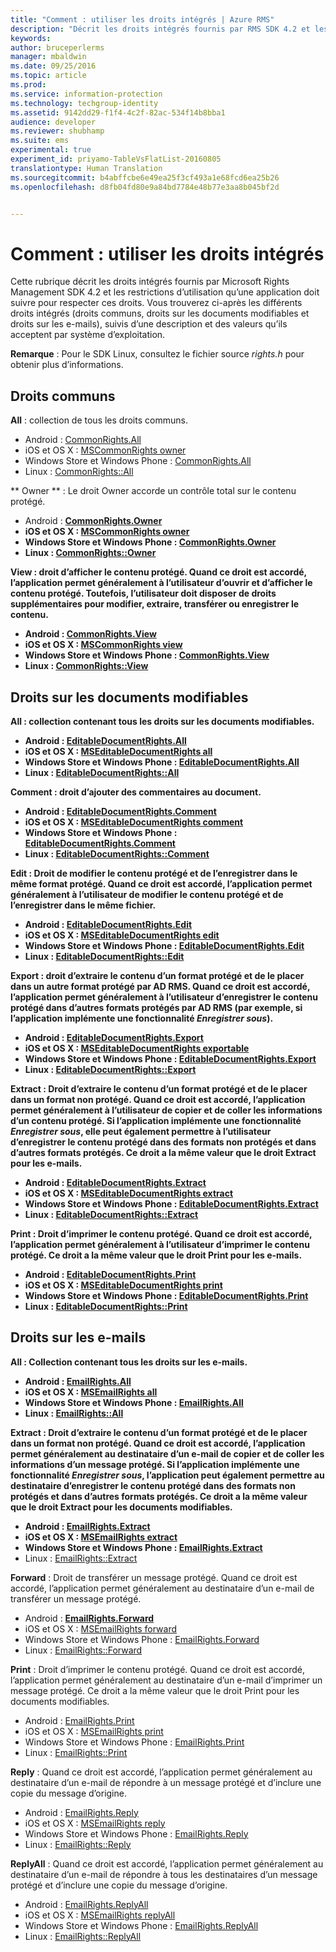 ```yaml
---
title: "Comment : utiliser les droits intégrés | Azure RMS"
description: "Décrit les droits intégrés fournis par RMS SDK 4.2 et les restrictions d’utilisation qu’une application doit suivre pour respecter ces droits."
keywords: 
author: bruceperlerms
manager: mbaldwin
ms.date: 09/25/2016
ms.topic: article
ms.prod: 
ms.service: information-protection
ms.technology: techgroup-identity
ms.assetid: 9142dd29-f1f4-4c2f-82ac-534f14b8bba1
audience: developer
ms.reviewer: shubhamp
ms.suite: ems
experimental: true
experiment_id: priyamo-TableVsFlatList-20160805
translationtype: Human Translation
ms.sourcegitcommit: b4abffcbe6e49ea25f3cf493a1e68fcd6ea25b26
ms.openlocfilehash: d8fb04fd80e9a84bd7784e48b77e3aa8b045bf2d


---
```


# Comment : utiliser les droits intégrés

Cette rubrique décrit les droits intégrés fournis par Microsoft Rights Management SDK 4.2 et les restrictions d’utilisation qu’une application doit suivre pour respecter ces droits. Vous trouverez ci-après les différents droits intégrés (droits communs, droits sur les documents modifiables et droits sur les e-mails), suivis d’une description et des valeurs qu’ils acceptent par système d’exploitation.

**Remarque** : Pour le SDK Linux, consultez le fichier source *rights.h* pour obtenir plus d’informations.

## Droits communs ##

**All** : collection de tous les droits communs.
- Android : [CommonRights.All](/information-protection/sdk/4.2/api/android/commonrights#msipcthin2_commonrights_class_java_ALL)
- iOS et OS X : [MSCommonRights owner](/information-protection/sdk/4.2/api/iOS/mscommonrights#msipcthin2_mscommonrights_interface_objc___NSString__owner_)
- Windows Store et Windows Phone : [CommonRights.All</strong>](/information-protection/sdk/4.2/api/winrt/commonrights#msipcthin2_commonrights)
- Linux : [CommonRights::All](http://azuread.github.io/rms-sdk-for-cpp/classrmscore_1_1modernapi_1_1CommonRights.html)

** Owner ** : Le droit Owner accorde un contrôle total sur le contenu protégé.
- Android : [<strong>CommonRights.Owner](/information-protection/sdk/4.2/api/android/commonrights#msipcthin2_commonrights_class_java_Owner)
- iOS et OS X : [MSCommonRights owner](/information-protection/sdk/4.2/api/iOS/mscommonrights#msipcthin2_mscommonrights_interface_objc___NSString__owner_)
- Windows Store et Windows Phone : [CommonRights.Owner](/information-protection/sdk/4.2/api/winrt/commonrights#msipcthin2_commonrights_owner)
- Linux : [CommonRights::Owner](http://azuread.github.io/rms-sdk-for-cpp/classrmscore_1_1modernapi_1_1CommonRights.html)

**View** : droit d’afficher le contenu protégé. Quand ce droit est accordé, l’application permet généralement à l’utilisateur d’ouvrir et d’afficher le contenu protégé. Toutefois, l’utilisateur doit disposer de droits supplémentaires pour modifier, extraire, transférer ou enregistrer le contenu.

- Android : [CommonRights.View](/information-protection/sdk/4.2/api/android/commonrights#msipcthin2_commonrights_class_java_View)
- iOS et OS X : [MSCommonRights view](/information-protection/sdk/4.2/api/iOS/mscommonrights#msipcthin2_mscommonrights_interface_objc___NSString__owner_)
- Windows Store et Windows Phone : [CommonRights.View](/information-protection/sdk/4.2/api/android/commonrights#msipcthin2_commonrights_class_java_View)
- Linux : [CommonRights::View](http://azuread.github.io/rms-sdk-for-cpp/classrmscore_1_1modernapi_1_1CommonRights.html)</li>

 

## Droits sur les documents modifiables ##
**All** : collection contenant tous les droits sur les documents modifiables.
- Android : [EditableDocumentRights.All](/information-protection/sdk/4.2/api/android/editabledocumentrights#msipcthin2_editabledocumentrights_class_java_ALL)
- iOS et OS X : [MSEditableDocumentRights all](/information-protection/sdk/4.2/api/iOS/mseditabledocumentrights#msipcthin2_mseditabledocumentrights_interface_objc)
- Windows Store et Windows Phone : [EditableDocumentRights.All](/information-protection/sdk/4.2/api/winrt/editabledocumentrights#msipcthin2_editabledocumentrights_all)
- Linux : [EditableDocumentRights::All](http://azuread.github.io/rms-sdk-for-cpp/classrmscore_1_1modernapi_1_1EditableDocumentRights.html)

**Comment** : droit d’ajouter des commentaires au document.
- Android : [EditableDocumentRights.Comment](/information-protection/sdk/4.2/api/android/editabledocumentrights#msipcthin2_editabledocumentrights_class_java_Comment)
- iOS et OS X : [MSEditableDocumentRights comment](/information-protection/sdk/4.2/api/iOS/mseditabledocumentrights#msipcthin2_mseditabledocumentrights_interface_objc)
- Windows Store et Windows Phone : [EditableDocumentRights.Comment](/information-protection/sdk/4.2/api/winrt/editabledocumentrights#msipcthin2_editabledocumentrights__comment)
- Linux : [EditableDocumentRights::Comment](http://azuread.github.io/rms-sdk-for-cpp/classrmscore_1_1modernapi_1_1EditableDocumentRights.html)

**Edit** : Droit de modifier le contenu protégé et de l’enregistrer dans le même format protégé. Quand ce droit est accordé, l’application permet généralement à l’utilisateur de modifier le contenu protégé et de l’enregistrer dans le même fichier.
- Android : [EditableDocumentRights.Edit](/information-protection/sdk/4.2/api/android/editabledocumentrights#msipcthin2_editabledocumentrights_class_java_Edit)
- iOS et OS X : [MSEditableDocumentRights edit](/information-protection/sdk/4.2/api/iOS/mseditabledocumentrights#msipcthin2_mseditabledocumentrights_interface_objc)
- Windows Store et Windows Phone : [EditableDocumentRights.Edit](/information-protection/sdk/4.2/api/winrt/editabledocumentrights#msipcthin2_editabledocumentrights_edit)
- Linux : [EditableDocumentRights::Edit](http://azuread.github.io/rms-sdk-for-cpp/classrmscore_1_1modernapi_1_1EditableDocumentRights.html)

**Export** : droit d’extraire le contenu d’un format protégé et de le placer dans un autre format protégé par AD RMS. Quand ce droit est accordé, l’application permet généralement à l’utilisateur d’enregistrer le contenu protégé dans d’autres formats protégés par AD RMS (par exemple, si l’application implémente une fonctionnalité *Enregistrer sous*).

- Android : [EditableDocumentRights.Export](/information-protection/sdk/4.2/api/android/editabledocumentrights#msipcthin2_editabledocumentrights_class_java_Export)
- iOS et OS X : [MSEditableDocumentRights exportable](/information-protection/sdk/4.2/api/iOS/mseditabledocumentrights#msipcthin2_mseditabledocumentrights_interface_objc)
- Windows Store et Windows Phone : [EditableDocumentRights.Export](/information-protection/sdk/4.2/api/winrt/editabledocumentrights#msipcthin2_editabledocumentrights_export)
- Linux : [EditableDocumentRights::Export](http://azuread.github.io/rms-sdk-for-cpp/classrmscore_1_1modernapi_1_1EditableDocumentRights.html)

**Extract** : Droit d’extraire le contenu d’un format protégé et de le placer dans un format non protégé. Quand ce droit est accordé, l’application permet généralement à l’utilisateur de copier et de coller les informations d’un contenu protégé. Si l’application implémente une fonctionnalité <em>Enregistrer sous</em>, elle peut également permettre à l’utilisateur d’enregistrer le contenu protégé dans des formats non protégés et dans d’autres formats protégés. Ce droit a la même valeur que le droit Extract pour les e-mails.

- Android : [EditableDocumentRights.Extract](/information-protection/sdk/4.2/api/android/editabledocumentrights#msipcthin2_editabledocumentrights_class_java_Extract)
- iOS et OS X : [MSEditableDocumentRights extract](/information-protection/sdk/4.2/api/iOS/mseditabledocumentrights#msipcthin2_mseditabledocumentrights_interface_objc)
- Windows Store et Windows Phone : [EditableDocumentRights.Extract](/information-protection/sdk/4.2/api/winrt/editabledocumentrights#msipcthin2_editabledocumentrights_extract)
- Linux : [EditableDocumentRights::Extract](http://azuread.github.io/rms-sdk-for-cpp/classrmscore_1_1modernapi_1_1EditableDocumentRights.html)

**Print** : Droit d’imprimer le contenu protégé. Quand ce droit est accordé, l’application permet généralement à l’utilisateur d’imprimer le contenu protégé. Ce droit a la même valeur que le droit Print pour les e-mails.

- Android : [EditableDocumentRights.Print](/information-protection/sdk/4.2/api/android/editabledocumentrights#msipcthin2_editabledocumentrights_class_java_Print)
- iOS et OS X : [MSEditableDocumentRights print](/information-protection/sdk/4.2/api/iOS/mseditabledocumentrights#msipcthin2_mseditabledocumentrights_interface_objc)
- Windows Store et Windows Phone : [EditableDocumentRights.Print](/information-protection/sdk/4.2/api/winrt/editabledocumentrights#msipcthin2_editabledocumentrights_print)
- Linux : [EditableDocumentRights::Print](http://azuread.github.io/rms-sdk-for-cpp/classrmscore_1_1modernapi_1_1EditableDocumentRights.html)

 

## Droits sur les e-mails ##

**All** : Collection contenant tous les droits sur les e-mails.
- Android : [EmailRights.All](/information-protection/sdk/4.2/api/android/emailrights#msipcthin2_emailrights_class_java_ALL)
- iOS et OS X : [MSEmailRights all](/information-protection/sdk/4.2/api/iOS/msemailrights#msipcthin2_msemailrights_interface_objc)
- Windows Store et Windows Phone : [EmailRights.All](/information-protection/sdk/4.2/api/winrt/emailrights#msipcthin2_emailrights_all)
- Linux : [EmailRights::All](http://azuread.github.io/rms-sdk-for-cpp/classrmscore_1_1modernapi_1_1EmailRights.html)

**Extract** : Droit d’extraire le contenu d’un format protégé et de le placer dans un format non protégé. Quand ce droit est accordé, l’application permet généralement au destinataire d’un e-mail de copier et de coller les informations d’un message protégé. Si l’application implémente une fonctionnalité <em>Enregistrer sous</em>, l’application peut également permettre au destinataire d’enregistrer le contenu protégé dans des formats non protégés et dans d’autres formats protégés. Ce droit a la même valeur que le droit Extract pour les documents modifiables.

- Android : [EmailRights.Extract](/information-protection/sdk/4.2/api/android/emailrights#msipcthin2_emailrights_class_java_Extract)
- iOS et OS X : [MSEmailRights extract](/information-protection/sdk/4.2/api/iOS/msemailrights#msipcthin2_msemailrights_interface_objc)
- Windows Store et Windows Phone : [EmailRights.Extract</strong>](/information-protection/sdk/4.2/api/winrt/emailrights#msipcthin2_emailrights_extract)
- Linux : [EmailRights::Extract](http://azuread.github.io/rms-sdk-for-cpp/classrmscore_1_1modernapi_1_1EmailRights.html)

**Forward** : Droit de transférer un message protégé. Quand ce droit est accordé, l’application permet généralement au destinataire d’un e-mail de transférer un message protégé.
- Android : [<strong>EmailRights.Forward</strong>](/information-protection/sdk/4.2/api/android/emailrights#msipcthin2_emailrights_class_java_Forward)
- iOS et OS X : [MSEmailRights forward](/information-protection/sdk/4.2/api/iOS/msemailrights#msipcthin2_msemailrights_interface_objc)
- Windows Store et Windows Phone : [EmailRights.Forward](/information-protection/sdk/4.2/api/winrt/emailrights#msipcthin2_emailrights_forward)
- Linux : [EmailRights::Forward](http://azuread.github.io/rms-sdk-for-cpp/classrmscore_1_1modernapi_1_1EmailRights.html)

**Print** : Droit d’imprimer le contenu protégé. Quand ce droit est accordé, l’application permet généralement au destinataire d’un e-mail d’imprimer un message protégé. Ce droit a la même valeur que le droit Print pour les documents modifiables.

- Android : [EmailRights.Print](/information-protection/sdk/4.2/api/android/emailrights#msipcthin2_emailrights_class_java_Print)
- iOS et OS X : [MSEmailRights print](/information-protection/sdk/4.2/api/iOS/msemailrights#msipcthin2_msemailrights_interface_objc)
- Windows Store et Windows Phone : [EmailRights.Print](/information-protection/sdk/4.2/api/winrt/emailrights#msipcthin2_emailrights_print)
- Linux : [EmailRights::Print](http://azuread.github.io/rms-sdk-for-cpp/classrmscore_1_1modernapi_1_1EmailRights.html)

**Reply** : Quand ce droit est accordé, l’application permet généralement au destinataire d’un e-mail de répondre à un message protégé et d’inclure une copie du message d’origine.

- Android : [EmailRights.Reply](/information-protection/sdk/4.2/api/android/emailrights#msipcthin2_emailrights_class_java_Reply)
- iOS et OS X : [MSEmailRights reply](/information-protection/sdk/4.2/api/iOS/msemailrights#msipcthin2_msemailrights_interface_objc)
- Windows Store et Windows Phone : [EmailRights.Reply](/information-protection/sdk/4.2/api/winrt/emailrights#msipcthin2_emailrights_reply)
- Linux : [EmailRights::Reply](http://azuread.github.io/rms-sdk-for-cpp/classrmscore_1_1modernapi_1_1EmailRights.html)

**ReplyAll** : Quand ce droit est accordé, l’application permet généralement au destinataire d’un e-mail de répondre à tous les destinataires d’un message protégé et d’inclure une copie du message d’origine.

- Android : [EmailRights.ReplyAll</strong>](/information-protection/sdk/4.2/api/android/emailrights#msipcthin2_emailrights_class_java_ReplyAll)
- iOS et OS X : [MSEmailRights replyAll](/information-protection/sdk/4.2/api/iOS/msemailrights#msipcthin2_msemailrights_interface_objc)
- Windows Store et Windows Phone : [EmailRights.ReplyAll](/information-protection/sdk/4.2/api/winrt/emailrights#msipcthin2_emailrights_replyall)
- Linux : [EmailRights::ReplyAll](http://azuread.github.io/rms-sdk-for-cpp/classrmscore_1_1modernapi_1_1EmailRights.html)

 

 

 



<!--HONumber=Sep16_HO5-->


